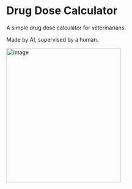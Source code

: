 # Drug Dose Calculator
A simple drug dose calculator for veterinarians.

Made by AI, supervised by a human.

<img width="300" height="350" alt="image" src="https://github.com/user-attachments/assets/89964eb3-50e5-4c04-b4f4-1606af96e3ca" />

